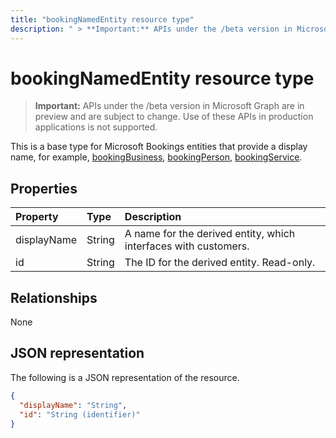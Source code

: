 ```yaml
---
title: "bookingNamedEntity resource type"
description: " > **Important:** APIs under the /beta version in Microsoft Graph are in preview and are subject to change. Use of these APIs in production applications is not supported."
---
```


# bookingNamedEntity resource type

 > **Important:** APIs under the /beta version in Microsoft Graph are in preview and are subject to change. Use of these APIs in production applications is not supported.
 
This is a base type for Microsoft Bookings entities that provide a display name, for example, [bookingBusiness](bookingbusiness.md), [bookingPerson](bookingperson.md), [bookingService](bookingservice.md).

## Properties
| Property	   | Type	|Description|
|:---------------|:--------|:----------|
|displayName|String|A name for the derived entity, which interfaces with customers.|
|id|String| The ID for the derived entity. Read-only.|

## Relationships
None


## JSON representation

The following is a JSON representation of the resource.

<!-- {
  "blockType": "resource",
  "optionalProperties": [

  ],
  "@odata.type": "microsoft.graph.bookingNamedEntity"
}-->

```json
{
  "displayName": "String",
  "id": "String (identifier)"
}

```

<!-- uuid: 8fcb5dbc-d5aa-4681-8e31-b001d5168d79
2015-10-25 14:57:30 UTC -->
<!-- {
  "type": "#page.annotation",
  "description": "bookingNamedEntity resource",
  "keywords": "",
  "section": "documentation",
  "tocPath": ""
}-->